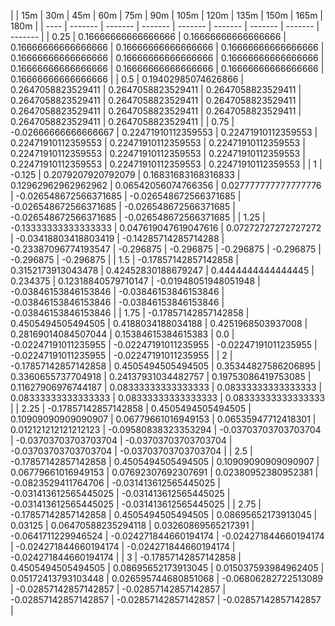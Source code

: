 | | 15m | 30m | 45m | 60m | 75m | 90m | 105m | 120m | 135m | 150m | 165m | 180m | 
| ---- | ------- | ------- | ------- | ------- | ------- | ------- | ------- | ------- |
| 0.25 | 0.16666666666666666 | 0.16666666666666666 | 0.16666666666666666 | 0.16666666666666666 | 0.16666666666666666 | 0.16666666666666666 | 0.16666666666666666 | 0.16666666666666666 | 0.16666666666666666 | 0.16666666666666666 | 0.16666666666666666 | 0.16666666666666666 | 
| 0.5 | 0.19402985074626866 | 0.2647058823529411 | 0.2647058823529411 | 0.2647058823529411 | 0.2647058823529411 | 0.2647058823529411 | 0.2647058823529411 | 0.2647058823529411 | 0.2647058823529411 | 0.2647058823529411 | 0.2647058823529411 | 0.2647058823529411 | 
| 0.75 | -0.02666666666666667 | 0.22471910112359553 | 0.22471910112359553 | 0.22471910112359553 | 0.22471910112359553 | 0.22471910112359553 | 0.22471910112359553 | 0.22471910112359553 | 0.22471910112359553 | 0.22471910112359553 | 0.22471910112359553 | 0.22471910112359553 | 
| 1 | -0.125 | 0.2079207920792079 | 0.16831683168316833 | 0.12962962962962962 | 0.06542056074766356 | 0.027777777777777776 | -0.026548672566371685 | -0.026548672566371685 | -0.026548672566371685 | -0.026548672566371685 | -0.026548672566371685 | -0.026548672566371685 | 
| 1.25 | -0.13333333333333333 | 0.047619047619047616 | 0.07272727272727272 | -0.03418803418803419 | -0.14285714285714288 | -0.23387096774193547 | -0.296875 | -0.296875 | -0.296875 | -0.296875 | -0.296875 | -0.296875 | 
| 1.5 | -0.17857142857142858 | 0.3152173913043478 | 0.42452830188679247 | 0.4444444444444445 | 0.234375 | 0.12318840579710147 | -0.01948051948051948 | -0.03846153846153846 | -0.03846153846153846 | -0.03846153846153846 | -0.03846153846153846 | -0.03846153846153846 | 
| 1.75 | -0.17857142857142858 | 0.4505494505494505 | 0.4188034188034188 | 0.4251968503937008 | 0.28169014084507044 | 0.15384615384615383 | 0.0 | -0.02247191011235955 | -0.02247191011235955 | -0.02247191011235955 | -0.02247191011235955 | -0.02247191011235955 | 
| 2 | -0.17857142857142858 | 0.4505494505494505 | 0.35344827586206895 | 0.3360655737704918 | 0.24137931034482757 | 0.19753086419753085 | 0.11627906976744187 | 0.08333333333333333 | 0.08333333333333333 | 0.08333333333333333 | 0.08333333333333333 | 0.08333333333333333 | 
| 2.25 | -0.17857142857142858 | 0.4505494505494505 | 0.10909090909090907 | 0.06779661016949153 | 0.06535947712418301 | 0.012121212121212123 | -0.09580838323353294 | -0.03703703703703704 | -0.03703703703703704 | -0.03703703703703704 | -0.03703703703703704 | -0.03703703703703704 | 
| 2.5 | -0.17857142857142858 | 0.4505494505494505 | 0.10909090909090907 | 0.06779661016949153 | 0.07692307692307691 | 0.02380952380952381 | -0.0823529411764706 | -0.031413612565445025 | -0.031413612565445025 | -0.031413612565445025 | -0.031413612565445025 | -0.031413612565445025 | 
| 2.75 | -0.17857142857142858 | 0.4505494505494505 | 0.08695652173913045 | 0.03125 | 0.06470588235294118 | 0.03260869565217391 | -0.0641711229946524 | -0.024271844660194174 | -0.024271844660194174 | -0.024271844660194174 | -0.024271844660194174 | -0.024271844660194174 | 
| 3 | -0.17857142857142858 | 0.4505494505494505 | 0.08695652173913045 | 0.015037593984962405 | 0.05172413793103448 | 0.026595744680851068 | -0.06806282722513089 | -0.02857142857142857 | -0.02857142857142857 | -0.02857142857142857 | -0.02857142857142857 | -0.02857142857142857 | 
